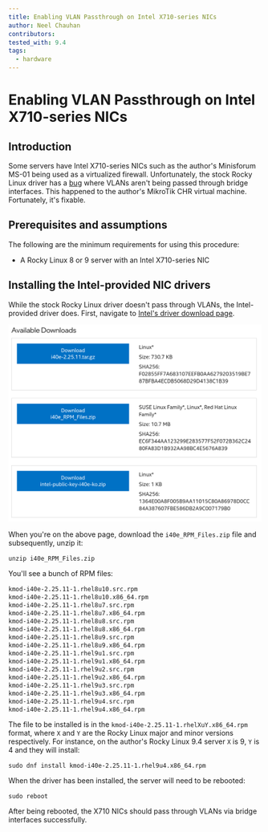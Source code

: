 ```yaml
---
title: Enabling VLAN Passthrough on Intel X710-series NICs
author: Neel Chauhan
contributors:
tested_with: 9.4
tags:
  - hardware
---
```


# Enabling VLAN Passthrough on Intel X710-series NICs

## Introduction

Some servers have Intel X710-series NICs such as the author's Minisforum MS-01 being used as a virtualized firewall. Unfortunately, the stock Rocky Linux driver has a [bug](https://community.intel.com/t5/Ethernet-Products/X710-strips-incoming-vlan-tag-with-SRIOV/m-p/551464) where VLANs aren't being passed through bridge interfaces. This happened to the author's MikroTik CHR virtual machine. Fortunately, it's fixable.

## Prerequisites and assumptions

The following are the minimum requirements for using this procedure:

* A Rocky Linux 8 or 9 server with an Intel X710-series NIC

## Installing the Intel-provided NIC drivers

While the stock Rocky Linux driver doesn't pass through VLANs, the Intel-provided driver does. First, navigate to [Intel's driver download page](https://www.intel.com/content/www/us/en/download/18026/intel-network-adapter-driver-for-pcie-40-gigabit-ethernet-network-connections-under-linux.html).

![Intel's X710 Driver Download Page](../images/intel_x710_drivers.png)

When you're on the above page, download the `i40e_RPM_Files.zip` file and subsequently, unzip it:

    unzip i40e_RPM_Files.zip

You'll see a bunch of RPM files:

    kmod-i40e-2.25.11-1.rhel8u10.src.rpm
    kmod-i40e-2.25.11-1.rhel8u10.x86_64.rpm
    kmod-i40e-2.25.11-1.rhel8u7.src.rpm
    kmod-i40e-2.25.11-1.rhel8u7.x86_64.rpm
    kmod-i40e-2.25.11-1.rhel8u8.src.rpm
    kmod-i40e-2.25.11-1.rhel8u8.x86_64.rpm
    kmod-i40e-2.25.11-1.rhel8u9.src.rpm
    kmod-i40e-2.25.11-1.rhel8u9.x86_64.rpm
    kmod-i40e-2.25.11-1.rhel9u1.src.rpm
    kmod-i40e-2.25.11-1.rhel9u1.x86_64.rpm
    kmod-i40e-2.25.11-1.rhel9u2.src.rpm
    kmod-i40e-2.25.11-1.rhel9u2.x86_64.rpm
    kmod-i40e-2.25.11-1.rhel9u3.src.rpm
    kmod-i40e-2.25.11-1.rhel9u3.x86_64.rpm
    kmod-i40e-2.25.11-1.rhel9u4.src.rpm
    kmod-i40e-2.25.11-1.rhel9u4.x86_64.rpm

The file to be installed is in the `kmod-i40e-2.25.11-1.rhelXuY.x86_64.rpm` format, where `X` and `Y` are the Rocky Linux major and minor versions respectively. For instance, on the author's Rocky Linux 9.4 server `X` is 9, `Y` is 4 and they will install:

    sudo dnf install kmod-i40e-2.25.11-1.rhel9u4.x86_64.rpm

When the driver has been installed, the server will need to be rebooted:

    sudo reboot

After being rebooted, the X710 NICs should pass through VLANs via bridge interfaces successfully.
